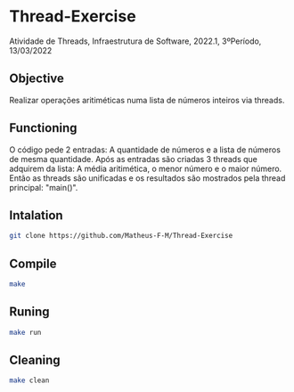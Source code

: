 # Thread-Exercise
Atividade de Threads, Infraestrutura de Software, 2022.1, 3ºPeríodo, 13/03/2022

## Objective
Realizar operações aritiméticas numa lista de números inteiros via threads. 

## Functioning
O código pede 2 entradas: A quantidade de números e a lista de números de mesma quantidade.
Após as entradas são criadas 3 threads que adquirem da lista: A média aritimética, o menor número e o maior número.
Então as threads são unificadas e os resultados são mostrados pela thread principal: "main()".

## Intalation
``` sh
git clone https://github.com/Matheus-F-M/Thread-Exercise
```

## Compile
``` sh
make
```

## Runing
``` sh
make run
```

## Cleaning
``` sh
make clean
```
